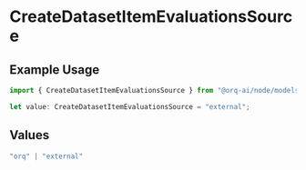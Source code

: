 # CreateDatasetItemEvaluationsSource

## Example Usage

```typescript
import { CreateDatasetItemEvaluationsSource } from "@orq-ai/node/models/operations";

let value: CreateDatasetItemEvaluationsSource = "external";
```

## Values

```typescript
"orq" | "external"
```